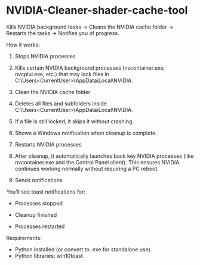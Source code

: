 # NVIDIA-Cleaner-shader-cache-tool
Kills NVIDIA background tasks → Cleans the NVIDIA cache folder → Restarts the tasks → Notifies you of progress.


How it works:
1. Stops NVIDIA processes

2. Kills certain NVIDIA background processes (nvcontainer.exe, nvcplui.exe, etc.) that may lock files in
C:\Users\<CurrentUser>\AppData\Local\NVIDIA.

3. Clean the NVIDIA cache folder

4. Deletes all files and subfolders inside C:\Users\<CurrentUser>\AppData\Local\NVIDIA.

5. If a file is still locked, it skips it without crashing.

6. Shows a Windows notification when cleanup is complete.

7. Restarts NVIDIA processes

8. After cleanup, it automatically launches back key NVIDIA processes (like nvcontainer.exe and the Control Panel client).
This ensures NVIDIA continues working normally without requiring a PC reboot.

9. Sends notifications

You’ll see toast notifications for:

- Processes stopped

- Cleanup finished

- Processes restarted

Requirements:

- Python installed (or convert to .exe for standalone use).
- Python libraries: win10toast.
